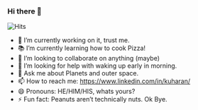 ### Hi there 👋
![Hits](https://hitcounter.pythonanywhere.com/count/tag.svg?url=https%3A%2F%2Fgithub.com%2Fkuharan%2Fkuharan)

- 🔭 I’m currently working on it, trust me.
- 📚 I’m currently learning how to cook Pizza!
- 👯 I’m looking to collaborate on anything (maybe)
- 🤔 I’m looking for help with waking up early in morning.
- 💬 Ask me about Planets and outer space.
- 📫 How to reach me: https://www.linkedin.com/in/kuharan/
- 😄 Pronouns: HE/HIM/HIS, whats yours?
- ⚡ Fun fact: Peanuts aren’t technically nuts. Ok Bye.
